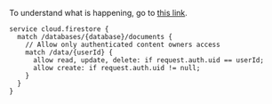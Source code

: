 To understand what is happening, go to
[this link](https://firebase.google.com/docs/rules/basics?authuser=0#content-owner_only_access).

```
service cloud.firestore {
  match /databases/{database}/documents {
    // Allow only authenticated content owners access
    match /data/{userId} {
      allow read, update, delete: if request.auth.uid == userId;
      allow create: if request.auth.uid != null;
    }
  }
}
```
